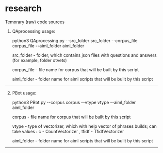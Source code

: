 # research
Temorary (raw) code sources


1. QAprocessing usage:
	
	python3 QAprocessing.py --src_folder src_folder --corpus_file corpus_file --aiml_folder aiml_folder
	
	src_folder - folder, which contains json files with questions and answers (for example, folder otvets)
	
	corpus_file - file name for corpus that will be built by this script
	
	aiml_folder - folder name for aiml scripts that will be built by this script
	
-----------------------------------------------------------------------------------------------------------

2. PBot usage:

	python3 PBot.py --corpus corpus --vtype vtype --aiml_folder aiml_folder
	
	corpus - file name for corpus that will be built by this script
	
	vtype - type of vectorizer, which with help vector of phrases builds; can take values : c - CountVectorizer , tfidf - TfidfVectorizer
						  
	aiml_folder - folder name for aiml scripts that will be built by this script					  
------------------------------------------------------------------------------------------------------------
